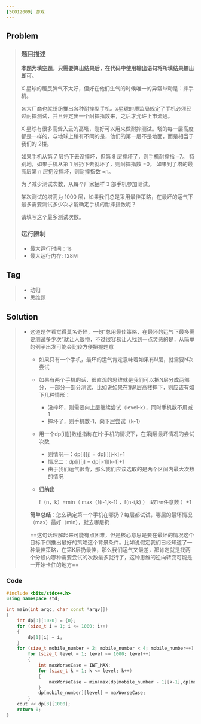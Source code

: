 ```yaml
---
[SCOI2009] 游戏
---
```


## Problem

> ### 题目描述
>
> **本题为填空题，只需要算出结果后，在代码中使用输出语句将所填结果输出即可。**
>
> X 星球的居民脾气不太好，但好在他们生气的时候唯一的异常举动是：摔手机。
>
> 各大厂商也就纷纷推出各种耐摔型手机。x星球的质监局规定了手机必须经过耐摔测试，并且评定出一个耐摔指数来，之后才允许上市流通。
>
> X 星球有很多高耸入云的高塔，刚好可以用来做耐摔测试。塔的每一层高度都是一样的，与地球上稍有不同的是，他们的第一层不是地面，而是相当于我们的 2楼。
>
> 如果手机从第 7 层扔下去没摔坏，但第 8 层摔坏了，则手机耐摔指 =7。 特别地，如果手机从第 1 层扔下去就坏了，则耐摔指数 =0。 如果到了塔的最高层第 n 层扔没摔坏，则耐摔指数 =n。
>
> 为了减少测试次数，从每个厂家抽样 3 部手机参加测试。
>
> 某次测试的塔高为 1000 层，如果我们总是采用最佳策略，在最坏的运气下最多需要测试多少次才能确定手机的耐摔指数呢？
>
> 请填写这个最多测试次数。
>
> ### 运行限制
>
> - 最大运行时间：1s
> - 最大运行内存: 128M

## Tag

> - 动归
> - 思维题

## Solution

> - 这道题乍看觉得莫名奇怪，一句“总用最佳策略，在最坏的运气下最多需要测试多少次”就让人很懵，不过很容易让人找到一点灵感的是，从简单的例子出发可能会比较方便把握题意
>
>   - 如果只有一个手机，最坏的运气肯定意味着如果有N层，就需要N次尝试
>
>   - 如果有两个手机的话，很直观的思维就是我们可以把N层分成两部分，一部分一部分测试，比如说如果在第K层高楼摔下，则应该有如下几种情形：
>
>     - 没摔坏，则需要向上层继续尝试（level-k），同时手机数不用减1
>     - 摔坏了，则手机数-1，向下层尝试（k-1）
>
>   - 用一个dp\[i][j]数组指称在i个手机的情况下，在第j层最坏情况的尝试次数
>
>     - 则情况一：dp\[i][j] = dp\[i][j-k]+1
>     - 情况二：dp\[i][j] = dp\[i-1][k-1]+1
>     - 由于我们运气很背，那么我们应该选取的是两个区间内最大次数的情况
>
>   - **归纳出**
>
>     f（n，k）=min（ max（f(i-1,k-1) ，f(n-i,k) ） i取1-n任意数 ）+1
>
>   **简单总结**：怎么确定第一个手机在哪扔？每层都试试，哪层的最坏情况（max）最好（min），就去哪层扔
>
>   ==这句话理解起来可能有点困难，但是核心意思是要在最坏的情况这个目标下倒推出最好的策略这个背景条件。比如说假定我们已经知道了一种最佳策略，在第K层扔最佳，那么我们运气又最差，那肯定就是找两个分段内哪种需要尝试的次数最多就行了，这种思维的逆向转变可能是一开始卡住的地方==

### Code

```c++
#include <bits/stdc++.h>
using namespace std;

int main(int argc, char const *argv[])
{
    int dp[3][1020] = {0};
    for (size_t i = 1; i <= 1000; i++)
    {
        dp[1][i] = i;
    }
    for (size_t mobile_number = 2; mobile_number < 4; mobile_number++)
        for (size_t level = 1; level <= 1000; level++)
        {
            int maxWorseCase = INT_MAX;
            for (size_t k = 1; k <= level; k++)
            {
                maxWorseCase = min(max(dp[mobile_number - 1][k-1],dp[mobile_number][level-k])+1,maxWorseCase);
            }
            dp[mobile_number][level] = maxWorseCase;
        }
    cout << dp[3][1000];
    return 0;
}
```
